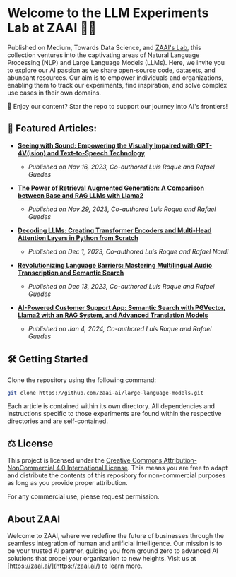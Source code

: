 # Welcome to the LLM Experiments Lab at ZAAI 🧠🤖

Published on Medium, Towards Data Science, and [ZAAI's Lab](https://zaai.ai/lab), this collection ventures into the captivating areas of Natural Language Processing (NLP) and Large Language Models (LLMs). Here, we invite you to explore our AI passion as we share open-source code, datasets, and abundant resources. Our aim is to empower individuals and organizations, enabling them to track our experiments, find inspiration, and solve complex use cases in their own domains.

🌟 Enjoy our content? Star the repo to support our journey into AI's frontiers!

## 📜 Featured Articles:

- **[Seeing with Sound: Empowering the Visually Impaired with GPT-4V(ision) and Text-to-Speech Technology](https://towardsdatascience.com/seeing-with-sound-empowering-the-visually-impaired-with-gpt-4v-ision-and-text-to-speech-bb5807b4e08c)**
  - *Published on Nov 16, 2023, Co-authored Luís Roque and Rafael Guedes*

- **[The Power of Retrieval Augmented Generation: A Comparison between Base and RAG LLMs with Llama2](https://towardsdatascience.com/the-power-of-retrieval-augmented-generation-a-comparison-between-base-and-rag-llms-with-llama2-368865762c0d)**
  - *Published on Nov 29, 2023, Co-authored Luís Roque and Rafael Guedes*

- **[Decoding LLMs: Creating Transformer Encoders and Multi-Head Attention Layers in Python from Scratch](https://towardsdatascience.com/decoding-llms-creating-transformer-encoders-and-multi-head-attention-layers-in-python-from-scratch-631429553ce8)**
  - *Published on Dec 1, 2023, Co-authored Luís Roque and  Rafael Nardi*

- **[Revolutionizing Language Barriers: Mastering Multilingual Audio Transcription and Semantic Search](https://towardsdatascience.com/revolutionizing-language-barriers-mastering-multilingual-audio-transcription-and-semantic-search-5540f038778d)**
  - *Published on Dec 13, 2023, Co-authored Luís Roque and Rafael Guedes*

- **[AI-Powered Customer Support App: Semantic Search with PGVector, Llama2 with an RAG System, and Advanced Translation Models](https://medium.com/towards-data-science/ai-powered-customer-support-app-semantic-search-with-pgvector-llama2-with-an-rag-system-and-fc1eef1738d8)**
  - *Published on Jan 4, 2024, Co-authored Luís Roque and Rafael Guedes*


## 🛠 Getting Started

Clone the repository using the following command:
   ```bash
   git clone https://github.com/zaai-ai/large-language-models.git
   ```

Each article is contained within its own directory. All dependencies and instructions specific to those experiments are found within the respective directories and are self-contained.

## ⚖️ License

This project is licensed under the [Creative Commons Attribution-NonCommercial 4.0 International License](https://creativecommons.org/licenses/by-nc/4.0/). This means you are free to adapt and distribute the contents of this repository for non-commercial purposes as long as you provide proper attribution.

For any commercial use, please request permission.

## About ZAAI

Welcome to ZAAI, where we redefine the future of businesses through the seamless integration of human and artificial intelligence. Our mission is to be your trusted AI partner, guiding you from ground zero to advanced AI solutions that propel your organization to new heights. Visit us at [https://zaai.ai/](https://zaai.ai/) to learn more.
